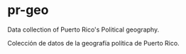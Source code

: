 # pr-geo
Data collection of Puerto Rico's Political geography. 

Colección de datos de la geografía política de Puerto Rico.

